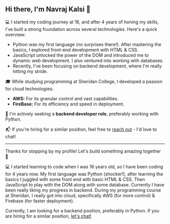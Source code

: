 ## Hi there, I'm Navraj Kalsi :wave:

:computer: I started my coding journey at 16, and after 4 years of honing my skills, I've built a strong foundation across several technologies. Here's a quick overview:
- Python was my first language (no surprises there!). After mastering the basics, I explored front-end development with HTML & CSS.
- JavaScript unlocked the power of the DOM and introduced me to dynamic web development. I also ventured into working with databases.
- Recently, I've been focusing on backend development, where I'm really hitting my stride.

:mortar_board: While studying programming at Sheridan College, I developed a passion for cloud technologies:
- **AWS:** For its granular control and vast capabilities.
- **FireBase:** For its efficiency and speed in deployment.

:dart: I'm actively seeking a **backend developer role**, preferably working with Python.

:mailbox_with_mail: If you're hiring for a similar position, feel free to [reach out](mailto:navrajkalsi@icloud.com) - I'd love to chat!

---
Thanks for stopping by my profile! Let's build something amazing together :rocket:



:computer: I started learning to code when I was 16 years old, so I have been coding for 4 years now.
My first language was Python (shocker!), after learning the basics I juggled with some front end with basic HTML & CSS.
Then JavaScript to play with the DOM along with some database.
Currently I have been really liking my progress in backend.
During my programming course at Sheridan, I really got into cloud, specifically AWS (for more control) & Firebase (for faster deployment).

Currently, I am looking for a backend position, preferably in Python.
If you are hiring for a similar position, [let's chat!](mailto:navrajkalsi@icloud.com)
